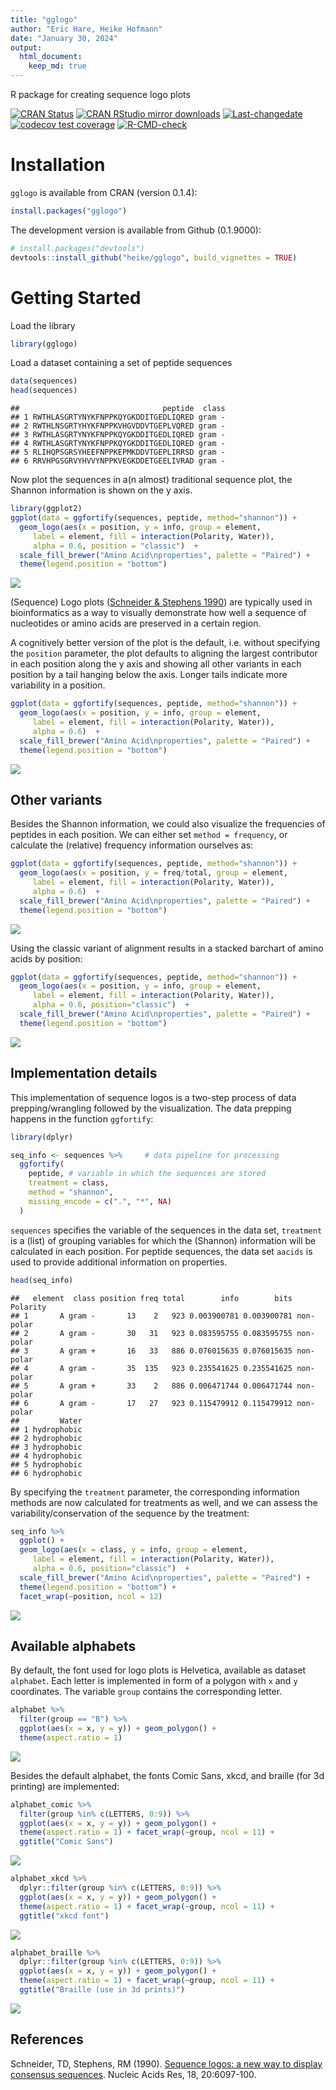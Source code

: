 ```yaml
---
title: "gglogo"
author: "Eric Hare, Heike Hofmann"
date: "January 30, 2024"
output: 
  html_document:
    keep_md: true
---
```




R package for creating sequence logo plots

<!-- badges: start -->
[![CRAN Status](http://www.r-pkg.org/badges/version/gglogo)](https://cran.r-project.org/package=gglogo) [![CRAN RStudio mirror downloads](https://cranlogs.r-pkg.org/badges/last-month/gglogo?color=blue)](https://r-pkg.org/pkg/gglogo)
[![Last-changedate](https://img.shields.io/badge/last%20change-2024--01--30-yellowgreen.svg)](https://github.com/heike/gglogo/commits/main)
[![codecov test coverage](https://codecov.io/gh/heike/gglogo/graph/badge.svg?token=zfeqffIjxY)](https://codecov.io/gh/heike/gglogo)
[![R-CMD-check](https://github.com/heike/gglogo/actions/workflows/R-CMD-check.yaml/badge.svg)](https://github.com/heike/gglogo/actions/workflows/R-CMD-check.yaml)
<!-- badges: end -->


# Installation

`gglogo` is available from CRAN (version 0.1.4):

```r
install.packages("gglogo")
```


The development version is available from Github (0.1.9000):


```r
# install.packages("devtools")
devtools::install_github("heike/gglogo", build_vignettes = TRUE)
```

# Getting Started

Load the library


```r
library(gglogo)
```

Load a dataset containing a set of peptide sequences


```r
data(sequences)
head(sequences)
```

```
##                                peptide  class
## 1 RWTHLASGRTYNYKFNPPKQYGKDDITGEDLIQRED gram -
## 2 RWTHLNSGRTYHYKFNPPKVHGVDDVTGEPLVQRED gram -
## 3 RWTHLASGRTYNYKFNPPKQYGKDDITGEDLIQRED gram -
## 4 RWTHLASGRTYNYKFNPPKQYGKDDITGEDLIQRED gram -
## 5 RLIHQPSGRSYHEEFNPPKEPMKDDVTGEPLIRRSD gram -
## 6 RRVHPGSGRVYHVVYNPPKVEGKDDETGEELIVRAD gram -
```

Now plot the sequences in a(n almost) traditional sequence plot, the Shannon information is shown on the y axis. 


```r
library(ggplot2)
ggplot(data = ggfortify(sequences, peptide, method="shannon")) +      
  geom_logo(aes(x = position, y = info, group = element, 
     label = element, fill = interaction(Polarity, Water)),
     alpha = 0.6, position = "classic")  +
  scale_fill_brewer("Amino Acid\nproperties", palette = "Paired") +
  theme(legend.position = "bottom") 
```

![](README_files/figure-html/unnamed-chunk-5-1.png)<!-- -->

(Sequence) Logo plots ([Schneider & Stephens 1990](https://academic.oup.com/nar/article-abstract/18/20/6097/1141316)) are typically used in bioinformatics as a way to visually demonstrate how well a sequence of nucleotides or amino acids are preserved in a certain region.

A cognitively better version of the plot is the default, i.e. without specifying the `position` parameter, the plot defaults to aligning the largest contributor in each position along the y axis and showing all other variants in each position by a tail hanging below the axis. Longer tails indicate more variability in a position. 


```r
ggplot(data = ggfortify(sequences, peptide, method="shannon")) +      
  geom_logo(aes(x = position, y = info, group = element, 
     label = element, fill = interaction(Polarity, Water)),
     alpha = 0.6)  +
  scale_fill_brewer("Amino Acid\nproperties", palette = "Paired") +
  theme(legend.position = "bottom") 
```

![](README_files/figure-html/unnamed-chunk-6-1.png)<!-- -->

## Other variants

Besides the Shannon information, we could also visualize the frequencies of peptides in each position. We can either set `method = frequency`, or calculate the (relative) frequency information ourselves as:


```r
ggplot(data = ggfortify(sequences, peptide, method="shannon")) +      
  geom_logo(aes(x = position, y = freq/total, group = element, 
     label = element, fill = interaction(Polarity, Water)),
     alpha = 0.6)  +
  scale_fill_brewer("Amino Acid\nproperties", palette = "Paired") +
  theme(legend.position = "bottom") 
```

![](README_files/figure-html/unnamed-chunk-7-1.png)<!-- -->

Using the classic variant of alignment results in a stacked barchart of amino acids by position:


```r
ggplot(data = ggfortify(sequences, peptide, method="shannon")) +      
  geom_logo(aes(x = position, y = info, group = element, 
     label = element, fill = interaction(Polarity, Water)),
     alpha = 0.6, position="classic")  +
  scale_fill_brewer("Amino Acid\nproperties", palette = "Paired") +
  theme(legend.position = "bottom") 
```

![](README_files/figure-html/unnamed-chunk-8-1.png)<!-- -->


## Implementation details 

This implementation of sequence logos is a two-step process of data prepping/wrangling followed by the visualization. 
The data prepping happens in the function `ggfortify`:


```r
library(dplyr)

seq_info <- sequences %>%     # data pipeline for processing
  ggfortify(
    peptide, # variable in which the sequences are stored
    treatment = class,
    method = "shannon",
    missing_encode = c(".", "*", NA)
  )
```

`sequences` specifies the variable of the sequences in the data set, `treatment` is a (list) of grouping variables for which the (Shannon) information will be calculated in each position. For peptide sequences, the data set `aacids` is used to provide additional information on properties. 



```r
head(seq_info)
```

```
##   element  class position freq total        info        bits  Polarity
## 1       A gram -       13    2   923 0.003900781 0.003900781 non-polar
## 2       A gram -       30   31   923 0.083595755 0.083595755 non-polar
## 3       A gram +       16   33   886 0.076015635 0.076015635 non-polar
## 4       A gram -       35  135   923 0.235541625 0.235541625 non-polar
## 5       A gram +       33    2   886 0.006471744 0.006471744 non-polar
## 6       A gram -       17   27   923 0.115479912 0.115479912 non-polar
##         Water
## 1 hydrophobic
## 2 hydrophobic
## 3 hydrophobic
## 4 hydrophobic
## 5 hydrophobic
## 6 hydrophobic
```

By specifying the `treatment` parameter, the corresponding information methods are now calculated for treatments as well, and we can assess the variability/conservation of the sequence by the treatment:


```r
seq_info %>%
  ggplot() + 
  geom_logo(aes(x = class, y = info, group = element, 
     label = element, fill = interaction(Polarity, Water)),
     alpha = 0.6, position="classic")  +
  scale_fill_brewer("Amino Acid\nproperties", palette = "Paired") +
  theme(legend.position = "bottom") +
  facet_wrap(~position, ncol = 12)
```

![](README_files/figure-html/unnamed-chunk-11-1.png)<!-- -->


## Available alphabets


By default, the font used for logo plots is Helvetica, available as dataset `alphabet`. Each letter is implemented in form of a polygon with `x` and `y` coordinates. The variable `group` contains the corresponding letter.


```r
alphabet %>%
  filter(group == "B") %>% 
  ggplot(aes(x = x, y = y)) + geom_polygon() + 
  theme(aspect.ratio = 1)
```

![](README_files/figure-html/unnamed-chunk-12-1.png)<!-- -->

Besides the default alphabet, the fonts  Comic Sans, xkcd, and braille (for 3d printing) are implemented:


```r
alphabet_comic %>% 
  filter(group %in% c(LETTERS, 0:9)) %>%
  ggplot(aes(x = x, y = y)) + geom_polygon() + 
  theme(aspect.ratio = 1) + facet_wrap(~group, ncol = 11) + 
  ggtitle("Comic Sans")
```

![](README_files/figure-html/unnamed-chunk-13-1.png)<!-- -->

```r
alphabet_xkcd %>% 
  dplyr::filter(group %in% c(LETTERS, 0:9)) %>%
  ggplot(aes(x = x, y = y)) + geom_polygon() + 
  theme(aspect.ratio = 1) + facet_wrap(~group, ncol = 11) + 
  ggtitle("xkcd font")
```

![](README_files/figure-html/unnamed-chunk-13-2.png)<!-- -->

```r
alphabet_braille %>% 
  dplyr::filter(group %in% c(LETTERS, 0:9)) %>%
  ggplot(aes(x = x, y = y)) + geom_polygon() + 
  theme(aspect.ratio = 1) + facet_wrap(~group, ncol = 11) + 
  ggtitle("Braille (use in 3d prints)")
```

![](README_files/figure-html/unnamed-chunk-13-3.png)<!-- -->


## References

Schneider, TD, Stephens, RM (1990). [Sequence logos: a new way to display consensus sequences](https://academic.oup.com/nar/article-abstract/18/20/6097/1141316). Nucleic Acids Res, 18, 20:6097-100.

